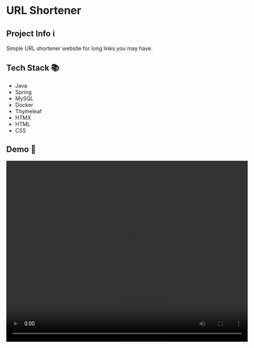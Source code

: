 # URL Shortener

## Project Info ℹ
Simple URL shortener website for long links you may have.

## Tech Stack 📚
- Java
- Spring
- MySQL
- Docker
- Thymeleaf
- HTMX
- HTML
- CSS

## Demo 🚀
<video width="640" height="480" controls>
  <source src="./demo.mp4" type="video/mp4">
</video>
